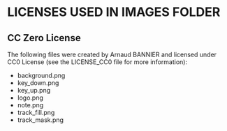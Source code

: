 # LICENSES USED IN IMAGES FOLDER

## CC Zero License

The following files were created by Arnaud BANNIER and licensed under CC0 License (see the LICENSE_CC0 file for more information):
- background.png
- key_down.png
- key_up.png
- logo.png
- note.png
- track_fill.png
- track_mask.png